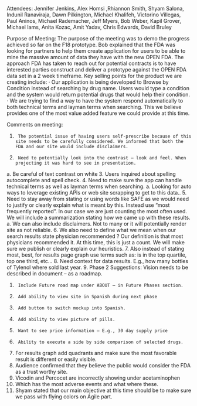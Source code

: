 Attendees:
Jennifer Jenkins, Alex Homsi ,Rhiannon Smith, Shyam Salona, Indunil Ranaviraja, Dawn Pilkington, Michael Khalifeh, Victorino Villegas, Paul Aninos, Michael Rademacher, Jeff Myers, Bob Weber, Kapil Grover, Michael Iams, Anita Kozac, Amit Yadav, Chris Edwards, David Bruley
 
 
Purpose of Meeting: The purpose of the meeting was to demo the progress achieved so far on the F18 prototype. Bob explained that the FDA was looking for partners to help them create application for users to be able to mine the massive amount of data they have with the new OPEN FDA.  The approach FDA has taken to reach out for potential contracts is to have interested parties construct and deliver a prototype against the OPEN FDA data set in a 2 week timeframe. Key selling points for the product we are creating include:
·        Our application is being developed to Browse by Condition instead of searching by drug name. Users would type a condition and the system would return potential drugs that would help their condition.
·        We are trying to find a way to have the system respond automatically to both technical terms and layman terms when searching. This we believe provides one of the most value added feature we could provide at this time.
 
 
Comments on meeting:
1.      The potential issue of having users self-prescribe because of this site needs to be carefully considered. We informed that both the FDA and our site would include disclaimers.
2.      Need to potentially look into the contrast – look and feel. When projecting it was hard to see in presentation.
a.      Be careful of text contrast on white
3.      Users inquired about spelling autocomplete and spell check.
4.      Need to make sure the app can handle technical terms as well as layman terms when searching.
a.      Looking for auto ways to leverage existing APIs or web site scrapping to get to this data..
5.      Need to stay away from stating or using words like SAFE as we would need to justify or clearly explain what is meant by this. Instead use “most frequently reported”.  In our case we are just counting the most often used. We will include a summarization stating how we came up with these results.
a.      We can also include disclaimers.  Not to many or it will potentially render site as not reliable.
6.      We also need to define what we mean when our search results state physician recommended ? Our definition is that most physicians recommended it. At this time, this is just a count. We will make sure we publish or clearly explain our heuristics.
7.      Also instead of stating most, best, for results page graph use terms such as:  is in the top quartile, top one third, etc…
8.      Need context for data results. E.g., how many bottles of Tylenol where sold last year.
9.      Phase 2 Suggestions: Vision needs to be described in document – as a roadmap.
1.      Include Future road map under ABOUT – in Future Phases section.
2.      Add ability to view site in Spanish during next phase
3.      Add button to switch mockup into Spanish.
4.      Add ability to view picture of pills.
5.      Want to see price information – E.g., 30 day supply price
6.      Ability to execute a side by side comparison of selected drugs.
 
10.   For results graph add quadrants and make sure the most favorable result is different or easily visible.
11.   Audience confirmed that they believe the public would consider the FDA as a trust worthy site.
12.   Vicodin and Percocet are incorrectly showing  under acetaminophen
13.   Which has the most adverse events and what where these.
14.   Shyam stated that our main objective at this time should be to make sure we pass with flying colors on Agile part.